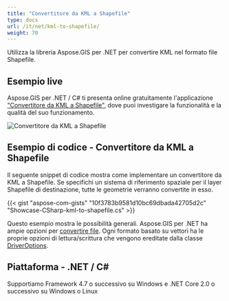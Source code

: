 ```yaml
---
title: "Convertitore da KML a Shapefile"
type: docs
url: /it/net/kml-to-shapefile/
weight: 70
---
```


Utilizza la libreria Aspose.GIS per .NET per convertire KML nel formato file Shapefile.

## **Esempio live**

Aspose.GIS per .NET / C# ti presenta online gratuitamente l'applicazione ["Convertitore da KML a Shapefile"](https://products.aspose.app/gis/conversion/kml-to-shapefile), dove puoi investigare la funzionalità e la qualità del suo funzionamento.

![Convertitore da KML a Shapefile](conversion.png)

## **Esempio di codice - Convertitore da KML a Shapefile**

Il seguente snippet di codice mostra come implementare un convertitore da KML a Shapefile. Se specifichi un sistema di riferimento spaziale per il layer Shapefile di destinazione, tutte le geometrie verranno convertite in esso. 

{{< gist "aspose-com-gists" "10f3783b9581d10bc69dbada42705d2c" "Showcase-CSharp-kml-to-shapefile.cs" >}}

Questo esempio mostra le possibilità generali. Aspose.GIS per .NET ha ampie opzioni per [convertire file](https://docs.aspose.com/gis/net/vector-layers/). Ogni formato basato su vettori ha le proprie opzioni di lettura/scrittura che vengono ereditate dalla classe [DriverOptions](https://reference.aspose.com/gis/net/aspose.gis/driveroptions).

## **Piattaforma - .NET / C#**

Supportiamo Framework 4.7 o successivo su Windows e .NET Core 2.0 o successivo su Windows o Linux

